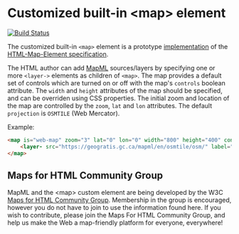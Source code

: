 
# Customized built-in &lt;map&gt; element

[![Build Status](https://travis-ci.org/Maps4HTML/Web-Map-Custom-Element.svg?branch=master)](https://travis-ci.org/prushforth/Web-Map-Custom-Element)

The customized built-in `<map>` element is a prototype [implementation](http://maps4html.github.io/Web-Map-Custom-Element/)
of the [HTML-Map-Element specification](http://maps4html.github.io/HTML-Map-Element/spec/).

The HTML author can add <span title="Map Markup Language">[MapML](https://maps4html.org/MapML/spec/)</span>
sources/layers by specifying one or more `<layer->` elements as children of `<map>`.
The map provides a default set of controls which are turned on or off with the map's `controls` boolean attribute.
The `width` and `height` attributes of the map should be specified, and can be overriden using CSS properties.
The initial zoom and location of the map are controlled by the `zoom`, `lat` and `lon` attributes.
The default `projection` is `OSMTILE` (Web Mercator).

Example:

```html
<map is="web-map" zoom="3" lat="0" lon="0" width="800" height="400" controls>
    <layer- src="https://geogratis.gc.ca/mapml/en/osmtile/osm/" label="OpenStreetMap" checked></layer->
</map>
```

## Maps for HTML Community Group

MapML and the &lt;map&gt; custom element are being developed by the W3C [Maps for HTML Community Group](http://www.w3.org/community/maps4html/).
Membership in the group is encouraged, however you do not have to join to use the information found here.
If you wish to contribute, please join the Maps For HTML Community Group,
and help us make the Web a map-friendly platform for everyone, everywhere!
